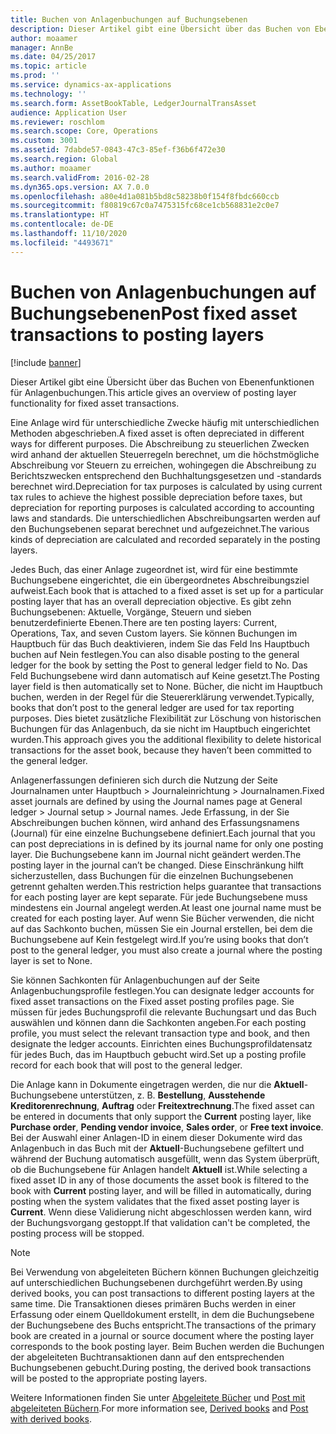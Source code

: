 ```yaml
---
title: Buchen von Anlagenbuchungen auf Buchungsebenen
description: Dieser Artikel gibt eine Übersicht über das Buchen von Ebenenfunktionen für Anlagenbuchungen.
author: moaamer
manager: AnnBe
ms.date: 04/25/2017
ms.topic: article
ms.prod: ''
ms.service: dynamics-ax-applications
ms.technology: ''
ms.search.form: AssetBookTable, LedgerJournalTransAsset
audience: Application User
ms.reviewer: roschlom
ms.search.scope: Core, Operations
ms.custom: 3001
ms.assetid: 7dabde57-0843-47c3-85ef-f36b6f472e30
ms.search.region: Global
ms.author: moaamer
ms.search.validFrom: 2016-02-28
ms.dyn365.ops.version: AX 7.0.0
ms.openlocfilehash: a80e4d1a081b5bd8c58238b0f154f8fbdc660ccb
ms.sourcegitcommit: f80819c67c0a7475315fc68ce1cb568831e2c0e7
ms.translationtype: HT
ms.contentlocale: de-DE
ms.lasthandoff: 11/10/2020
ms.locfileid: "4493671"
---
```

# <a name="post-fixed-asset-transactions-to-posting-layers"></a><span data-ttu-id="b6468-103">Buchen von Anlagenbuchungen auf Buchungsebenen</span><span class="sxs-lookup"><span data-stu-id="b6468-103">Post fixed asset transactions to posting layers</span></span>

[!include [banner](../includes/banner.md)]

<span data-ttu-id="b6468-104">Dieser Artikel gibt eine Übersicht über das Buchen von Ebenenfunktionen für Anlagenbuchungen.</span><span class="sxs-lookup"><span data-stu-id="b6468-104">This article gives an overview of posting layer functionality for fixed asset transactions.</span></span>

<span data-ttu-id="b6468-105">Eine Anlage wird für unterschiedliche Zwecke häufig mit unterschiedlichen Methoden abgeschrieben.</span><span class="sxs-lookup"><span data-stu-id="b6468-105">A fixed asset is often depreciated in different ways for different purposes.</span></span> <span data-ttu-id="b6468-106">Die Abschreibung zu steuerlichen Zwecken wird anhand der aktuellen Steuerregeln berechnet, um die höchstmögliche Abschreibung vor Steuern zu erreichen, wohingegen die Abschreibung zu Berichtszwecken entsprechend den Buchhaltungsgesetzen und -standards berechnet wird.</span><span class="sxs-lookup"><span data-stu-id="b6468-106">Depreciation for tax purposes is calculated by using current tax rules to achieve the highest possible depreciation before taxes, but depreciation for reporting purposes is calculated according to accounting laws and standards.</span></span> <span data-ttu-id="b6468-107">Die unterschiedlichen Abschreibungsarten werden auf den Buchungsebenen separat berechnet und aufgezeichnet.</span><span class="sxs-lookup"><span data-stu-id="b6468-107">The various kinds of depreciation are calculated and recorded separately in the posting layers.</span></span>

<span data-ttu-id="b6468-108">Jedes Buch, das einer Anlage zugeordnet ist, wird für eine bestimmte Buchungsebene eingerichtet, die ein übergeordnetes Abschreibungsziel aufweist.</span><span class="sxs-lookup"><span data-stu-id="b6468-108">Each book that is attached to a fixed asset is set up for a particular posting layer that has an overall depreciation objective.</span></span> <span data-ttu-id="b6468-109">Es gibt zehn Buchungsebenen: Aktuelle, Vorgänge, Steuern und sieben benutzerdefinierte Ebenen.</span><span class="sxs-lookup"><span data-stu-id="b6468-109">There are ten posting layers: Current, Operations, Tax, and seven Custom layers.</span></span> <span data-ttu-id="b6468-110">Sie können Buchungen im Hauptbuch für das Buch deaktivieren, indem Sie das Feld Ins Hauptbuch buchen auf Nein festlegen.</span><span class="sxs-lookup"><span data-stu-id="b6468-110">You can also disable posting to the general ledger for the book by setting the Post to general ledger field to No.</span></span> <span data-ttu-id="b6468-111">Das Feld Buchungsebene wird dann automatisch auf Keine gesetzt.</span><span class="sxs-lookup"><span data-stu-id="b6468-111">The Posting layer field is then automatically set to None.</span></span> <span data-ttu-id="b6468-112">Bücher, die nicht im Hauptbuch buchen, werden in der Regel für die Steuererklärung verwendet.</span><span class="sxs-lookup"><span data-stu-id="b6468-112">Typically, books that don’t post to the general ledger are used for tax reporting purposes.</span></span> <span data-ttu-id="b6468-113">Dies bietet zusätzliche Flexibilität zur Löschung von historischen Buchungen für das Anlagenbuch, da sie nicht im Hauptbuch eingerichtet wurden.</span><span class="sxs-lookup"><span data-stu-id="b6468-113">This approach gives you the additional flexibility to delete historical transactions for the asset book, because they haven’t been committed to the general ledger.</span></span>

<span data-ttu-id="b6468-114">Anlagenerfassungen definieren sich durch die Nutzung der Seite  Journalnamen unter Hauptbuch > Journaleinrichtung > Journalnamen.</span><span class="sxs-lookup"><span data-stu-id="b6468-114">Fixed asset journals are defined by using the Journal names page at General ledger > Journal setup > Journal names.</span></span> <span data-ttu-id="b6468-115">Jede Erfassung, in der Sie Abschreibungen buchen können, wird anhand des Erfassungsnamens (Journal) für eine einzelne Buchungsebene definiert.</span><span class="sxs-lookup"><span data-stu-id="b6468-115">Each journal that you can post depreciations in is defined by its journal name for only one posting layer.</span></span> <span data-ttu-id="b6468-116">Die Buchungsebene kann im Journal nicht geändert werden.</span><span class="sxs-lookup"><span data-stu-id="b6468-116">The posting layer in the journal can’t be changed.</span></span> <span data-ttu-id="b6468-117">Diese Einschränkung hilft sicherzustellen, dass Buchungen für die einzelnen Buchungsebenen getrennt gehalten werden.</span><span class="sxs-lookup"><span data-stu-id="b6468-117">This restriction helps guarantee that transactions for each posting layer are kept separate.</span></span> <span data-ttu-id="b6468-118">Für jede Buchungsebene muss mindestens ein Journal angelegt werden.</span><span class="sxs-lookup"><span data-stu-id="b6468-118">At least one journal name must be created for each posting layer.</span></span> <span data-ttu-id="b6468-119">Auf wenn Sie Bücher verwenden, die nicht auf das Sachkonto buchen, müssen Sie ein Journal erstellen, bei dem die Buchungsebene auf Kein festgelegt wird.</span><span class="sxs-lookup"><span data-stu-id="b6468-119">If you’re using books that don’t post to the general ledger, you must also create a journal where the posting layer is set to None.</span></span>

<span data-ttu-id="b6468-120">Sie können Sachkonten für Anlagenbuchungen auf der Seite Anlagenbuchungsprofile festlegen.</span><span class="sxs-lookup"><span data-stu-id="b6468-120">You can designate ledger accounts for fixed asset transactions on the Fixed asset posting profiles page.</span></span> <span data-ttu-id="b6468-121">Sie müssen für jedes Buchungsprofil die relevante Buchungsart und das Buch auswählen und können dann die Sachkonten angeben.</span><span class="sxs-lookup"><span data-stu-id="b6468-121">For each posting profile, you must select the relevant transaction type and book, and then designate the ledger accounts.</span></span> <span data-ttu-id="b6468-122">Einrichten eines Buchungsprofildatensatz für jedes Buch, das im Hauptbuch gebucht wird.</span><span class="sxs-lookup"><span data-stu-id="b6468-122">Set up a posting profile record for each book that will post to the general ledger.</span></span>

<span data-ttu-id="b6468-123">Die Anlage kann in Dokumente eingetragen werden, die nur die **Aktuell**-Buchungsebene unterstützen, z. B. **Bestellung**, **Ausstehende Kreditorenrechnung**, **Auftrag** oder **Freitextrechnung**.</span><span class="sxs-lookup"><span data-stu-id="b6468-123">The fixed asset can be entered in documents that only support the **Current** posting layer, like **Purchase order**, **Pending vendor invoice**, **Sales order**, or **Free text invoice**.</span></span> <span data-ttu-id="b6468-124">Bei der Auswahl einer Anlagen-ID in einem dieser Dokumente wird das Anlagenbuch in das Buch mit der **Aktuell**-Buchungsebene gefiltert und während der Buchung automatisch ausgefüllt, wenn das System überprüft, ob die Buchungsebene für Anlagen handelt **Aktuell** ist.</span><span class="sxs-lookup"><span data-stu-id="b6468-124">While selecting a fixed asset ID in any of those documents the asset book is filtered to the book with **Current** posting layer, and will be filled in automatically, during posting when the system validates that the fixed asset posting layer is **Current**.</span></span> <span data-ttu-id="b6468-125">Wenn diese Validierung nicht abgeschlossen werden kann, wird der Buchungsvorgang gestoppt.</span><span class="sxs-lookup"><span data-stu-id="b6468-125">If that validation can't be completed, the posting process will be stopped.</span></span> 

> [!NOTE] 
> <span data-ttu-id="b6468-126">Bei Verwendung von abgeleiteten Büchern können Buchungen gleichzeitig auf unterschiedlichen Buchungsebenen durchgeführt werden.</span><span class="sxs-lookup"><span data-stu-id="b6468-126">By using derived books, you can post transactions to different posting layers at the same time.</span></span> <span data-ttu-id="b6468-127">Die Transaktionen dieses primären Buchs werden in einer Erfassung oder einem Quelldokument erstellt, in dem die Buchungsebene der Buchungsebene des Buchs entspricht.</span><span class="sxs-lookup"><span data-stu-id="b6468-127">The transactions of the primary book are created in a journal or source document where the posting layer corresponds to the book posting layer.</span></span> <span data-ttu-id="b6468-128">Beim Buchen werden die Buchungen der abgeleiteten Buchtransaktionen dann auf den entsprechenden Buchungsebenen gebucht.</span><span class="sxs-lookup"><span data-stu-id="b6468-128">During posting, the derived book transactions will be posted to the appropriate posting layers.</span></span> 


<span data-ttu-id="b6468-129">Weitere Informationen finden Sie unter [Abgeleitete Bücher](derived-books.md) und [Post mit abgeleiteten Büchern](post-derived-value-models.md).</span><span class="sxs-lookup"><span data-stu-id="b6468-129">For more information see, [Derived books](derived-books.md) and [Post with derived books](post-derived-value-models.md).</span></span>



